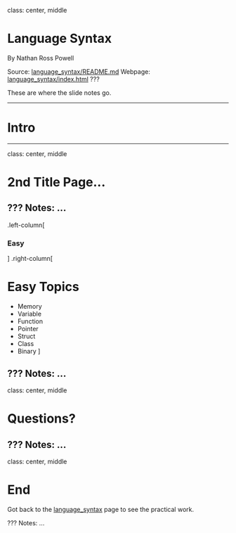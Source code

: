 class: center, middle
# Language Syntax

By Nathan Ross Powell

Source: [language_syntax/README.md](https://github.com/nathanrosspowell/presentations/blob/master/src/beginner_guides/language_syntax/README.md)
Webpage: [language_syntax/index.html](http://nathanrosspowell.com/presentations/beginner_guides/language_syntax)
???

These are where the slide notes go.

---
# Intro


---
class: center, middle
# 2nd Title Page... 


???
Notes: ... 
---
.left-column[
  ### Easy
]
.right-column[
# Easy Topics
* Memory
* Variable
* Function
* Pointer
* Struct
* Class
* Binary
]

???
Notes: ... 
---

class: center, middle
# Questions?

???
Notes: ... 
---
class: center, middle
# End

Got back to the [language_syntax](http://nathanrosspowell.com/presentations/language_syntax) page to see the practical work.

???
Notes: ... 
